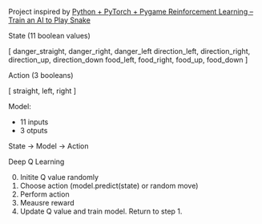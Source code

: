 Project inspired by [Python + PyTorch + Pygame Reinforcement Learning – Train an AI to Play Snake](https://www.youtube.com/watch?v=L8ypSXwyBds&t=17s)

State (11 boolean values)

[ 
    danger_straight, danger_right, danger_left
    direction_left, direction_right, direction_up, direction_down
    food_left,  food_right, food_up, food_down
]

Action (3 booleans)

[ straight, left, right ]

Model:
- 11 inputs
- 3 otputs

State -> Model -> Action

Deep Q Learning 

0. Initite Q value randomly                          
1. Choose action (model.predict(state) or random move)
2. Perform action
3. Meausre reward
4. Update Q value and train model. Return to step 1. 